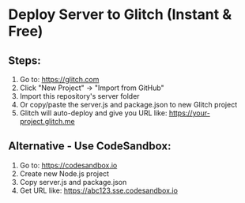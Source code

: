 # Deploy Server to Glitch (Instant & Free)

## Steps:
1. Go to: https://glitch.com
2. Click "New Project" → "Import from GitHub"
3. Import this repository's server folder
4. Or copy/paste the server.js and package.json to new Glitch project
5. Glitch will auto-deploy and give you URL like: https://your-project.glitch.me

## Alternative - Use CodeSandbox:
1. Go to: https://codesandbox.io
2. Create new Node.js project
3. Copy server.js and package.json
4. Get URL like: https://abc123.sse.codesandbox.io